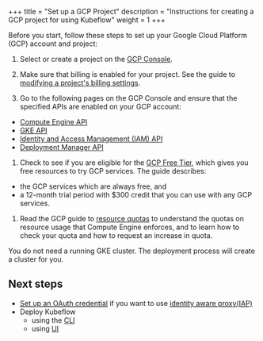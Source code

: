 +++
title = "Set up a GCP Project"
description = "Instructions for creating a GCP project for using Kubeflow"
weight = 1
+++

Before you start, follow these steps to set up your Google Cloud Platform 
(GCP) account and project:

1. Select or create a project on the 
  [GCP Console](https://console.cloud.google.com/cloud-resource-manager).

1. Make sure that billing is enabled for your project. See the guide to
  [modifying a project's billing 
  settings](https://cloud.google.com/billing/docs/how-to/modify-project).

1. Go to the following pages on the GCP Console and ensure that the 
  specified APIs are enabled on your GCP account:

  * [Compute Engine API](https://console.cloud.google.com/apis/library/compute.googleapis.com)
  * [GKE API](https://console.cloud.google.com/apis/library/container.googleapis.com)
  * [Identity and Access Management (IAM) API](https://console.cloud.google.com/apis/library/iam.googleapis.com)
  * [Deployment Manager API](https://console.cloud.google.com/apis/library/deploymentmanager.googleapis.com)

1. Check to see if you are eligible for the 
  [GCP Free Tier](https://cloud.google.com/free/docs/gcp-free-tier), which gives
  you free resources to try GCP services. The guide describes:

  * the GCP services which are always free, and
  * a 12-month trial period with $300 credit that you can use with any GCP 
    services.

1. Read the GCP guide to [resource quotas](https://cloud.google.com/compute/quotas)
  to understand the quotas on resource usage that Compute Engine enforces, and 
  to learn how to check your quota and how to request an increase in quota.

You do not need a running GKE cluster. The deployment process will create a
cluster for you.

## Next steps

* [Set up an OAuth credential](/docs/gke/deploy/oauth-setup) if you want to use [identity aware proxy(IAP)](https://cloud.google.com/iap/docs/)
* Deploy Kubeflow 
  * using the [CLI](/docs/gke/deploy/deploy-cli) 
  * using [UI](/docs/gke/deploy/deploy-ui)